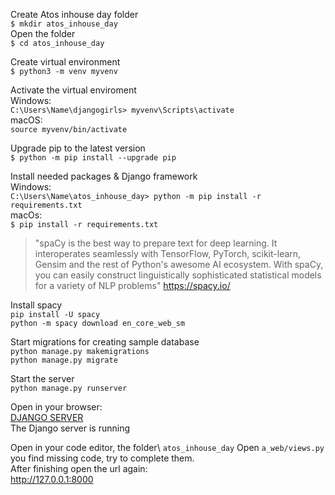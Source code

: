 Create Atos inhouse day folder\
`$ mkdir atos_inhouse_day`\
Open the folder \
`$ cd atos_inhouse_day`

Create virtual environment\
`$ python3 -m venv myvenv`

Activate the virtual enviroment\
Windows:\
`C:\Users\Name\djangogirls> myvenv\Scripts\activate`\
macOS:\
`source myvenv/bin/activate`

Upgrade pip to the latest version\
`$ python -m pip install --upgrade pip`

Install needed packages & Django framework\
Windows:\
`C:\Users\Name\atos_inhouse_day> python -m pip install -r requirements.txt`\
macOs:\
`$ pip install -r requirements.txt`


 >  "spaCy is the best way to prepare text for deep learning. It interoperates seamlessly with TensorFlow, PyTorch, scikit-learn, Gensim and the rest of Python's awesome AI ecosystem. With spaCy, you can easily construct linguistically sophisticated statistical models for a variety of NLP problems"
https://spacy.io/ 

Install spacy\
`pip install -U spacy`\
`python -m spacy download en_core_web_sm`

Start migrations for creating sample database\
`python manage.py makemigrations`\
`python manage.py migrate`

Start the server\
`python manage.py runserver`

Open in your browser:\
[DJANGO SERVER](http://127.0.0.1:8000)\
The Django server is running

Open in your code editor, the folder\ 
`atos_inhouse_day`
Open `a_web/views.py`  you find missing code, try to complete them.\
After finishing open the url again: \
http://127.0.0.1:8000
